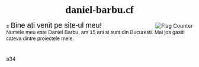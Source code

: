 # <center style="font-family:'Cooper Black'">daniel-barbu.cf</center>

<a href="https://info.flagcounter.com/b59h"><img src="https://s05.flagcounter.com/count/b59h/bg_FFFFFF/txt_000000/border_CCCCCC/columns_1/maxflags_5/viewers_0/labels_1/pageviews_0/flags_0/percent_0/" alt="Flag Counter" border="0" align="right"></a>


<span style="line-height:0; font-family:'Lucida Sans Unicode','Lucida Grande',sans-serif"><img src="/favicon.png?" style="width:1.6%;"> <span style="font-size:140%;">Bine ati venit pe site-ul meu!</span>  
Numele meu este Daniel Barbu, am 15 ani si sunt din Bucuresti. Mai jos gasiti cateva dintre proiectele mele.</span><h1></h1>

a34

<script>var link=document.createElement("link"); link.rel="icon"; link.href="/favicon.png?"; document.getElementsByTagName("head")[0].appendChild(link);</script>
